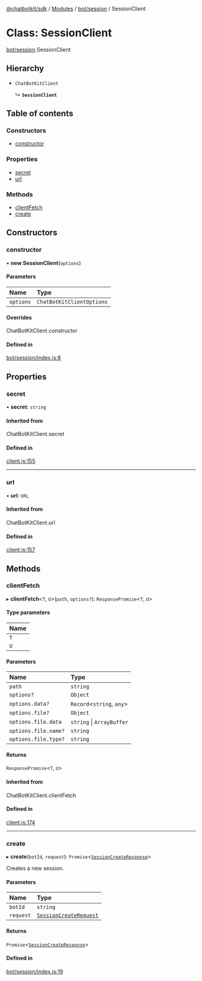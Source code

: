 [@chatbotkit/sdk](../README.md) / [Modules](../modules.md) / [bot/session](../modules/bot_session.md) / SessionClient

# Class: SessionClient

[bot/session](../modules/bot_session.md).SessionClient

## Hierarchy

- `ChatBotKitClient`

  ↳ **`SessionClient`**

## Table of contents

### Constructors

- [constructor](bot_session.SessionClient.md#constructor)

### Properties

- [secret](bot_session.SessionClient.md#secret)
- [url](bot_session.SessionClient.md#url)

### Methods

- [clientFetch](bot_session.SessionClient.md#clientfetch)
- [create](bot_session.SessionClient.md#create)

## Constructors

### constructor

• **new SessionClient**(`options`)

#### Parameters

| Name | Type |
| :------ | :------ |
| `options` | `ChatBotKitClientOptions` |

#### Overrides

ChatBotKitClient.constructor

#### Defined in

[bot/session/index.js:8](https://github.com/chatbotkit/node-sdk/blob/9f47e54/packages/sdk/src/bot/session/index.js#L8)

## Properties

### secret

• **secret**: `string`

#### Inherited from

ChatBotKitClient.secret

#### Defined in

[client.js:155](https://github.com/chatbotkit/node-sdk/blob/9f47e54/packages/sdk/src/client.js#L155)

___

### url

• **url**: `URL`

#### Inherited from

ChatBotKitClient.url

#### Defined in

[client.js:157](https://github.com/chatbotkit/node-sdk/blob/9f47e54/packages/sdk/src/client.js#L157)

## Methods

### clientFetch

▸ **clientFetch**<`T`, `U`\>(`path`, `options?`): `ResponsePromise`<`T`, `U`\>

#### Type parameters

| Name |
| :------ |
| `T` |
| `U` |

#### Parameters

| Name | Type |
| :------ | :------ |
| `path` | `string` |
| `options?` | `Object` |
| `options.data?` | `Record`<`string`, `any`\> |
| `options.file?` | `Object` |
| `options.file.data` | `string` \| `ArrayBuffer` |
| `options.file.name?` | `string` |
| `options.file.type?` | `string` |

#### Returns

`ResponsePromise`<`T`, `U`\>

#### Inherited from

ChatBotKitClient.clientFetch

#### Defined in

[client.js:174](https://github.com/chatbotkit/node-sdk/blob/9f47e54/packages/sdk/src/client.js#L174)

___

### create

▸ **create**(`botId`, `request`): `Promise`<[`SessionCreateResponse`](../modules/bot_session_v1.md#sessioncreateresponse)\>

Creates a new session.

#### Parameters

| Name | Type |
| :------ | :------ |
| `botId` | `string` |
| `request` | [`SessionCreateRequest`](../modules/bot_session_v1.md#sessioncreaterequest) |

#### Returns

`Promise`<[`SessionCreateResponse`](../modules/bot_session_v1.md#sessioncreateresponse)\>

#### Defined in

[bot/session/index.js:19](https://github.com/chatbotkit/node-sdk/blob/9f47e54/packages/sdk/src/bot/session/index.js#L19)
